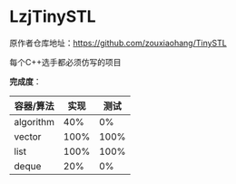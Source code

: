 # LzjTinySTL

原作者仓库地址：https://github.com/zouxiaohang/TinySTL

每个C++选手都必须仿写的项目



**完成度**：

| 容器/算法 | 实现 | 测试 |
| --------- | ---- | ---- |
| algorithm | 40%  | 0%   |
| vector    | 100% | 100% |
| list      | 100%  | 100% |
| deque      | 20%  | 0% |

